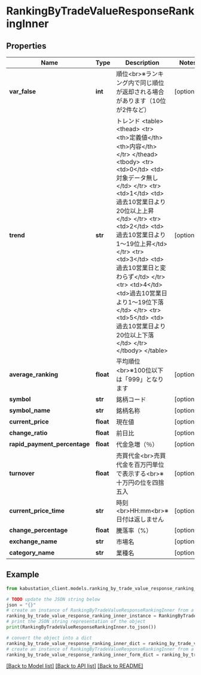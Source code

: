 # RankingByTradeValueResponseRankingInner


## Properties

Name | Type | Description | Notes
------------ | ------------- | ------------- | -------------
**var_false** | **int** | 順位&lt;br&gt;※ランキング内で同じ順位が返却される場合があります（10位が2件など） | [optional] 
**trend** | **str** | トレンド &lt;table&gt;     &lt;thead&gt;         &lt;tr&gt;             &lt;th&gt;定義値&lt;/th&gt;             &lt;th&gt;内容&lt;/th&gt;         &lt;/tr&gt;     &lt;/thead&gt;     &lt;tbody&gt;         &lt;tr&gt;             &lt;td&gt;0&lt;/td&gt;             &lt;td&gt;対象データ無し&lt;/td&gt;         &lt;/tr&gt;         &lt;tr&gt;             &lt;td&gt;1&lt;/td&gt;             &lt;td&gt;過去10営業日より20位以上上昇&lt;/td&gt;         &lt;/tr&gt;         &lt;tr&gt;             &lt;td&gt;2&lt;/td&gt;             &lt;td&gt;過去10営業日より1～19位上昇&lt;/td&gt;         &lt;/tr&gt;         &lt;tr&gt;             &lt;td&gt;3&lt;/td&gt;             &lt;td&gt;過去10営業日と変わらず&lt;/td&gt;         &lt;/tr&gt;         &lt;tr&gt;             &lt;td&gt;4&lt;/td&gt;             &lt;td&gt;過去10営業日より1～19位下落&lt;/td&gt;         &lt;/tr&gt;         &lt;tr&gt;             &lt;td&gt;5&lt;/td&gt;             &lt;td&gt;過去10営業日より20位以上下落&lt;/td&gt;         &lt;/tr&gt;     &lt;/tbody&gt; &lt;/table&gt; | [optional] 
**average_ranking** | **float** | 平均順位&lt;br&gt;※100位以下は「999」となります | [optional] 
**symbol** | **str** | 銘柄コード | [optional] 
**symbol_name** | **str** | 銘柄名称 | [optional] 
**current_price** | **float** | 現在値 | [optional] 
**change_ratio** | **float** | 前日比 | [optional] 
**rapid_payment_percentage** | **float** | 代金急増（％） | [optional] 
**turnover** | **float** | 売買代金&lt;br&gt;売買代金を百万円単位で表示する&lt;br&gt;※十万円の位を四捨五入 | [optional] 
**current_price_time** | **str** | 時刻&lt;br&gt;HH:mm&lt;br&gt;※日付は返しません | [optional] 
**change_percentage** | **float** | 騰落率（%） | [optional] 
**exchange_name** | **str** | 市場名 | [optional] 
**category_name** | **str** | 業種名 | [optional] 

## Example

```python
from kabustation_client.models.ranking_by_trade_value_response_ranking_inner import RankingByTradeValueResponseRankingInner

# TODO update the JSON string below
json = "{}"
# create an instance of RankingByTradeValueResponseRankingInner from a JSON string
ranking_by_trade_value_response_ranking_inner_instance = RankingByTradeValueResponseRankingInner.from_json(json)
# print the JSON string representation of the object
print(RankingByTradeValueResponseRankingInner.to_json())

# convert the object into a dict
ranking_by_trade_value_response_ranking_inner_dict = ranking_by_trade_value_response_ranking_inner_instance.to_dict()
# create an instance of RankingByTradeValueResponseRankingInner from a dict
ranking_by_trade_value_response_ranking_inner_form_dict = ranking_by_trade_value_response_ranking_inner.from_dict(ranking_by_trade_value_response_ranking_inner_dict)
```
[[Back to Model list]](../README.md#documentation-for-models) [[Back to API list]](../README.md#documentation-for-api-endpoints) [[Back to README]](../README.md)


